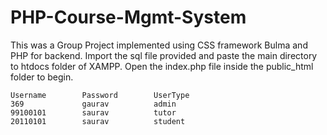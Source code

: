 # PHP-Course-Mgmt-System

This was a Group Project implemented using CSS framework Bulma and PHP for backend. Import the sql file provided and paste the main directory to htdocs folder of XAMPP. Open the index.php file inside the public_html folder to begin.

    Username        Password        UserType
    369             gaurav          admin
    99100101        saurav          tutor
    20110101        saurav          student
